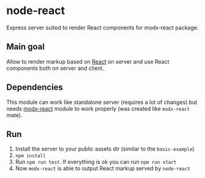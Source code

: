 node-react
===========

Express server suited to render React components for modx-react package.

## Main goal
Allow to render markup based on [React](https://github.com/facebook/react) on server and use React components both on server and client.

## Dependencies
This module can work like standalone server (requires a lot of changes) but needs [modx-react](https://github.com/proxyfabio/modx-react) module to work properly (was created like `modx-react` mate).

## Run
1. Install the server to your public assets dir (similar to the `basic-example`)
2. `npm install`
3. Run `npm run test`. If everything is ok you can run `npm run start`
4. Now `modx-react` is able to output React markup served by `node-react`
